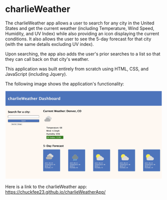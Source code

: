 # charlieWeather

The charlieWeather app allows a user to search for any city in the United States and get the current weather (including Temperature, Wind Speed, Humidity, and UV Index) while also providing an icon displaying the current conditions. It also allows the user to see the 5-day forecast for that city (with the same details excluding UV index).

Upon searching, the app also adds the user's prior searches to a list so that they can call back on that city's weather.

This application was built entirely from scratch using HTML, CSS, and JavaScript (including Jquery).

The following image shows the application's functionality:

![The charlieWeather app shows the current weather, and 5-day forecast for any US city](./assets/images/Screen%20Shot%202022-08-20%20at%209.40.17%20PM.png)

Here is a link to the charlieWeather app: https://chuckfee23.github.io/charlieWeatherApp/
